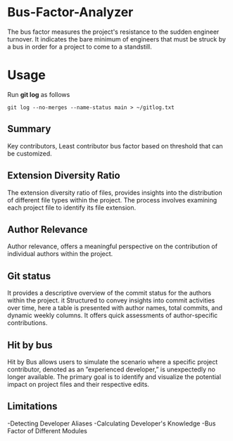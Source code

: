 # Bus-Factor-Analyzer
The bus factor measures the project's resistance to the sudden engineer turnover. It indicates the bare minimum of engineers that must be struck by a bus in order for a project to come to a standstill.


# Usage

Run **git log** as follows
```
git log --no-merges --name-status main > ~/gitlog.txt
```

## Summary
Key contributors, Least contributor bus factor based on threshold that can be customized.

## Extension Diversity Ratio
The extension diversity ratio of files, provides insights into the distribution of different file types within the
project. The process involves examining each project file to identify its file extension.

## Author Relevance
Author relevance, offers a meaningful perspective on the contribution of individual authors within the
project.

## Git status
It provides a descriptive overview of the commit status for the authors within the project. 
it Structured to convey insights into commit activities over time, here  a table is presented with author names, total commits, and dynamic weekly columns. 
It offers quick assessments of author-specific contributions.

## Hit by bus

Hit by Bus allows users to simulate the scenario where
a specific project contributor, denoted as an ”experienced developer,” is unexpectedly no longer available.
The primary goal is to identify and visualize the potential impact on project files and their respective edits.

## Limitations

-Detecting Developer Aliases
-Calculating Developer's Knowledge
-Bus Factor of Different Modules

